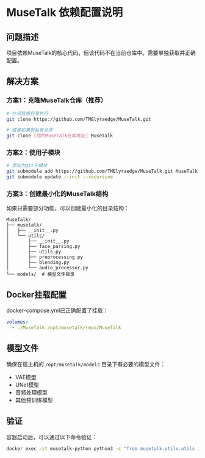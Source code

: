 # MuseTalk 依赖配置说明

## 问题描述
项目依赖MuseTalk的核心代码，但该代码不在当前仓库中。需要单独获取并正确配置。

## 解决方案

### 方案1：克隆MuseTalk仓库（推荐）
```bash
# 在项目根目录执行
git clone https://github.com/TMElyraedge/MuseTalk.git

# 或者如果有私有仓库
git clone [你的MuseTalk仓库地址] MuseTalk
```

### 方案2：使用子模块
```bash
# 添加为git子模块
git submodule add https://github.com/TMElyraedge/MuseTalk.git MuseTalk
git submodule update --init --recursive
```

### 方案3：创建最小化的MuseTalk结构
如果只需要部分功能，可以创建最小化的目录结构：

```
MuseTalk/
├── musetalk/
│   ├── __init__.py
│   └── utils/
│       ├── __init__.py
│       ├── face_parsing.py
│       ├── utils.py
│       ├── preprocessing.py
│       ├── blending.py
│       └── audio_processor.py
└── models/  # 模型文件目录
```

## Docker挂载配置
docker-compose.yml已正确配置了挂载：
```yaml
volumes:
  - ./MuseTalk:/opt/musetalk/repo/MuseTalk
```

## 模型文件
确保在宿主机的 `/opt/musetalk/models` 目录下有必要的模型文件：
- VAE模型
- UNet模型
- 音频处理模型
- 其他预训练模型

## 验证
容器启动后，可以通过以下命令验证：
```bash
docker exec -it musetalk-python python3 -c "from musetalk.utils.utils import datagen; print('MuseTalk导入成功')"
```